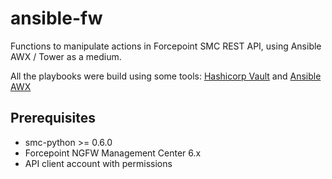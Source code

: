 # ansible-fw

Functions to manipulate actions in Forcepoint SMC REST API, using Ansible AWX / Tower as a medium.

All the playbooks were build using some tools: [Hashicorp Vault](https://www.vaultproject.io/) and [Ansible AWX](https://github.com/ansible/awx)

## Prerequisites
* smc-python >= 0.6.0
* Forcepoint NGFW Management Center 6.x
* API client account with permissions

